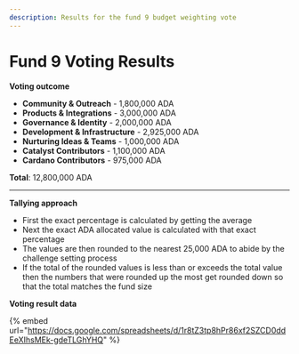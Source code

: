```yaml
---
description: Results for the fund 9 budget weighting vote
---
```


# Fund 9 Voting Results

**Voting outcome**

* **Community & Outreach** - 1,800,000 ADA
* **Products & Integrations** - 3,000,000 ADA
* **Governance & Identity** - 2,000,000 ADA
* **Development & Infrastructure** - 2,925,000 ADA
* **Nurturing Ideas & Teams** - 1,000,000 ADA
* **Catalyst Contributors** - 1,100,000 ADA
* **Cardano Contributors** - 975,000 ADA

**Total**: 12,800,000 ADA

****

**Tallying approach**

* First the exact percentage is calculated by getting the average
* Next the exact ADA allocated value is calculated with that exact percentage
* The values are then rounded to the nearest 25,000 ADA to abide by the challenge setting process
* If the total of the rounded values is less than or exceeds the total value then the numbers that were rounded up the most get rounded down so that the total matches the fund size



**Voting result data**&#x20;

{% embed url="https://docs.google.com/spreadsheets/d/1r8tZ3tp8hPr86xf2SZCD0ddEeXIhsMEk-gdeTLGhYHQ" %}
